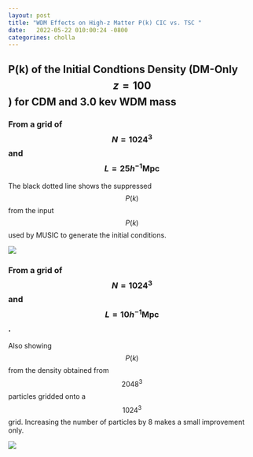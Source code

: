 ```yaml
---
layout: post
title: "WDM Effects on High-z Matter P(k) CIC vs. TSC "
date:   2022-05-22 010:00:24 -0800
categorines: cholla
---
```



## P(k) of the Initial Condtions Density (DM-Only  $$z=100$$) for CDM and 3.0 kev WDM mass

### From a grid of $$N=1024^3$$ and $$L=25 h^{-1}\mathrm{Mpc}$$

The black dotted line shows the suppressed $$P(k)$$ from the input $$P(k)$$ used by MUSIC to generate
the initial conditions.
 

<img src="{{ site.url }}assets/images/wdm_ics_pk/ps_ics_1024_25Mpc_dmo_log.png">



### From a grid of $$N=1024^3$$ and $$L=10 h^{-1}\mathrm{Mpc}$$. 

Also showing $$P(k)$$ from the density obtained from $$2048^3$$ particles gridded onto a $$1024^3$$ grid. 
Increasing the number of particles by 8 makes a small improvement only.


<img src="{{ site.url }}assets/images/wdm_ics_pk/ps_ics_1024_10Mpc_dmo_log.png">

